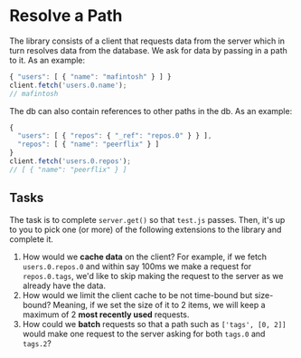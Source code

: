 # Resolve a Path

The library consists of a client that requests data from the server which in turn resolves data from the database. We ask for data by passing in a path to it. As an example:

```js
{ "users": [ { "name": "mafintosh" } ] }
client.fetch('users.0.name');
// mafintosh
```

The db can also contain references to other paths in the db. As an example:

```js
{
  "users": [ { "repos": { "_ref": "repos.0" } } ],
  "repos": [ { "name": "peerflix" } ]
}
client.fetch('users.0.repos');
// [ { "name": "peerflix" } ]
```

## Tasks

The task is to complete `server.get()` so that `test.js` passes. Then, it's up to you to pick one (or more) of the following extensions to the library and complete it.

1. How would we **cache data** on the client? For example, if we fetch `users.0.repos.0` and within say 100ms we make a request for `repos.0.tags`, we'd like to skip making the request to the server as we already have the data.
2. How would we limit the client cache to be not time-bound but size-bound? Meaning, if we set the size of it to 2 items, we will keep a maximum of 2 **most recently used** requests.
3. How could we **batch** requests so that a path such as `['tags', [0, 2]]` would make one request to the server asking for both `tags.0` and `tags.2`?
